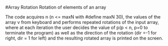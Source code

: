 #Array Rotation
Rotation of elements of an array

The code acquires n (n <= maxN with #define maxN 30), the values of the array v from keyboard and performs repeated rotations of the input array, where at each iteration the user decides the value of p(p < n, p=0 to terminate the program) as well as the direction of the rotation (dir =-1 for right, dir = 1 for left) and the resulting rotated array is printed on the screen.
